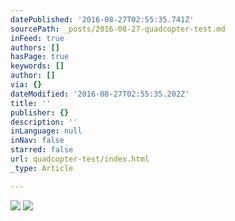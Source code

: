 ```yaml
---
datePublished: '2016-08-27T02:55:35.741Z'
sourcePath: _posts/2016-08-27-quadcopter-test.md
inFeed: true
authors: []
hasPage: true
keywords: []
author: []
via: {}
dateModified: '2016-08-27T02:55:35.202Z'
title: ''
publisher: {}
description: ''
inLanguage: null
inNav: false
starred: false
url: quadcopter-test/index.html
_type: Article

---
```

![](https://the-grid-user-content.s3-us-west-2.amazonaws.com/8d73977d-4054-4f7c-99ca-442a82dfb0a5.jpg)
![](https://imgflo.herokuapp.com/graph/vahj1ThiexotieMo/0084f2f13a77fbd5ecc2cfff6d54523b/croprotate.jpg?cropheight=676&cropwidth=1302&degrees=0&input=https%3A%2F%2Fthe-grid-user-content.s3-us-west-2.amazonaws.com%2Fb9b4fb58-b0f9-476e-99de-72773655f207.jpg&x=36&y=174)